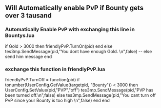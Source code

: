 ## Will Automatically enable PvP if Bounty gets over 3 tausand

### Automatically Enable PvP with exchanging this line in Bountys.lua

if Gold > 3000 then friendlyPvP.TurnOn(pid) end
else
tes3mp.SendMessage(pid,"You dont have enough Gold. \n",false)   -- else send him message
end



### exchange this function in friendlyPvP.lua
friendlyPvP.TurnOff = function(pid)
if tonumber(UserConfig.GetValue(targetpid, "Bounty")) < 3000 then 
UserConfig.SetValue(pid,"PVP","off")
tes3mp.SendMessage(pid,"PVP has been turned off.\n",false)
else
 tes3mp.SendMessage(pid,"You cant turn off PvP since your Bounty is too high \n",false)
end
end